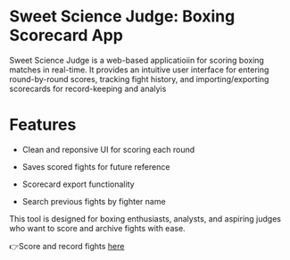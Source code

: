 # Sweet Science Judge: Boxing Scorecard App

Sweet Science Judge is a web-based applicatioiin for scoring boxing matches in real-time. It provides an intuitive user interface for entering round-by-round scores, tracking fight history, and importing/exporting scorecards for record-keeping and analyis

# Features

* Clean and reponsive UI for scoring each round

* Saves scored fights for future reference

* Scorecard export functionality

* Search previous fights by fighter name

This tool is designed for boxing enthusiasts, analysts, and aspiring judges who want to score and archive fights with ease.

👉Score and record fights [here](https://adodavis.github.io/boxing-judge/)
